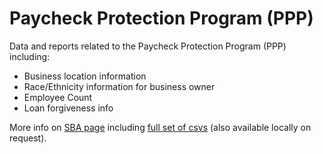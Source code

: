 # Paycheck Protection Program (PPP)
Data and reports related to the Paycheck Protection Program (PPP) including:
- Business location information
- Race/Ethnicity information for business owner
- Employee Count
- Loan forgiveness info


More info on [SBA page](https://www.sba.gov/funding-programs/loans/covid-19-relief-options/paycheck-protection-program/ppp-data) including [full set of csvs](https://data.sba.gov/dataset/ppp-foia) (also available locally on request).
